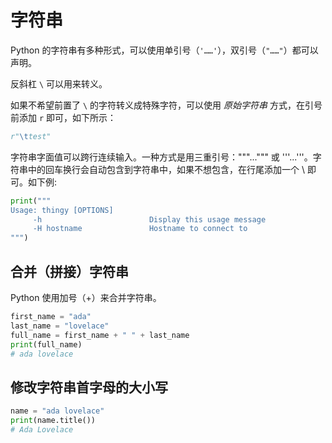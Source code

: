 <!--
 * @Github       : https://github.com/superzhc/BigData-A-Question
 * @Author       : SUPERZHC
 * @CreateDate   : 2020-08-25 17:16:43
 * @LastEditTime : 2020-12-25 17:17:03
 * @Copyright 2020 SUPERZHC
-->
# 字符串

Python 的字符串有多种形式，可以使用单引号（`'……'`），双引号（`"……"`）都可以声明。

反斜杠 `\` 可以用来转义。

如果不希望前置了 `\` 的字符转义成特殊字符，可以使用 *原始字符串* 方式，在引号前添加 `r` 即可，如下所示：

```python
r"\ttest"
```

字符串字面值可以跨行连续输入。一种方式是用三重引号："""...""" 或 '''...'''。字符串中的回车换行会自动包含到字符串中，如果不想包含，在行尾添加一个 \ 即可。如下例:

```python
print("""
Usage: thingy [OPTIONS]
     -h                        Display this usage message
     -H hostname               Hostname to connect to
""")
```

## 合并（拼接）字符串

Python 使用加号（+）来合并字符串。

```python
first_name = "ada"
last_name = "lovelace"
full_name = first_name + " " + last_name
print(full_name)
# ada lovelace
```

## 修改字符串首字母的大小写

```python
name = "ada lovelace"
print(name.title())
# Ada Lovelace
```